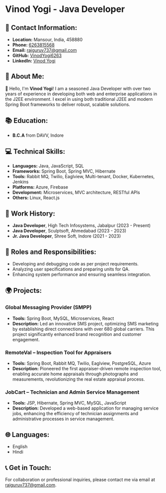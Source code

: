 # Vinod Yogi - Java Developer

## 📍 Contact Information:
- **Location:** Mansour, India, 458880
- **Phone:** [6263815568](tel:6263815568)
- **Email:** [rajguruv737@gmail.com](mailto:rajguruv737@gmail.com)
- **GitHub:** [VinodYogi6263](https://github.com/VinodYogi6263)
- **LinkedIn:** [Vinod Yogi](https://www.linkedin.com/in/vinod-yogi)

## 💫 About Me:
👋 Hello, I'm **Vinod Yogi**! I am a seasoned Java Developer with over two years of experience in developing both web and enterprise applications in the J2EE environment. I excel in using both traditional J2EE and modern Spring Boot frameworks to deliver robust, scalable solutions.

## 📚 Education:
- **B.C.A** from DAVV, Indore

## 💻 Technical Skills:
- **Languages:** Java, JavaScript, SQL
- **Frameworks:** Spring Boot, Spring MVC, Hibernate
- **Tools:** Rabbit MQ, Twilio, Eaglview, Multi-tenant, Docker, Kubernetes, Jenkins
- **Platforms:** Azure, Firebase
- **Development:** Microservices, MVC architecture, RESTful APIs
- **Others:** Linux, React.js

## 📜 Work History:
- **Java Developer**, High Tech Infosystems, Jabalpur (2023 - Present)
- **Java Developer**, Sculptsoft, Ahmedabad (2023 - 2023)
- **Jr. Java Developer**, Shree Soft, Indore (2021 - 2023)

## 🔧 Roles and Responsibilities:
- Developing and debugging code as per project requirements.
- Analyzing user specifications and preparing units for QA.
- Enhancing system performance and ensuring seamless integration.

## 🌍 Projects:
### Global Messaging Provider (SMPP)
- **Tools:** Spring Boot, MySQL, Microservices, React
- **Description:** Led an innovative SMS project, optimizing SMS marketing by establishing direct connections with over 680 global carriers. This project significantly enhanced brand recognition and customer engagement.

### RemoteVal – Inspection Tool for Appraisers
- **Tools:** Spring Boot, Rabbit MQ, Twilio, Eaglview, PostgreSQL, Azure
- **Description:** Pioneered the first appraiser-driven remote inspection tool, enabling accurate home appraisals through photographs and measurements, revolutionizing the real estate appraisal process.

### JobCart – Technician and Admin Service Management
- **Tools:** JSP, Hibernate, Spring MVC, MySQL, JavaScript
- **Description:** Developed a web-based application for managing service jobs, enhancing the efficiency of technician assignments and administrative processes in service management.

## 🌐 Languages:
- English
- Hindi

## 📞 Get in Touch:
For collaboration or professional inquiries, please contact me via email at [rajguruv737@gmail.com](mailto:rajguruv737@gmail.com).

